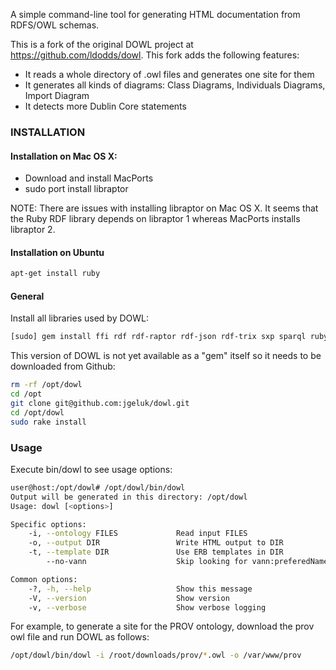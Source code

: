A simple command-line tool for generating HTML documentation from RDFS/OWL schemas.

This is a fork of the original DOWL project at https://github.com/ldodds/dowl.
This fork adds the following features:

  - It reads a whole directory of .owl files and generates one site for them
  - It generates all kinds of diagrams: Class Diagrams, Individuals Diagrams, Import Diagram
  - It detects more Dublin Core statements

### INSTALLATION

#### Installation on Mac OS X:

  - Download and install MacPorts
  - sudo port install libraptor

NOTE: There are issues with installing libraptor on Mac OS X. It seems that the Ruby RDF library depends on libraptor 1 whereas MacPorts installs libraptor 2.

#### Installation on Ubuntu

```bash
apt-get install ruby
```

#### General

Install all libraries used by DOWL:

```bash
[sudo] gem install ffi rdf rdf-raptor rdf-json rdf-trix sxp sparql ruby-graphviz
```

This version of DOWL is not yet available as a "gem" itself so it needs to be downloaded from Github:

```bash
rm -rf /opt/dowl
cd /opt
git clone git@github.com:jgeluk/dowl.git
cd /opt/dowl
sudo rake install
```

### Usage

Execute bin/dowl to see usage options:

```bash
user@host:/opt/dowl# /opt/dowl/bin/dowl 
Output will be generated in this directory: /opt/dowl
Usage: dowl [<options>]

Specific options:
    -i, --ontology FILES             Read input FILES
    -o, --output DIR                 Write HTML output to DIR
    -t, --template DIR               Use ERB templates in DIR
        --no-vann                    Skip looking for vann:preferedNamespacePrefix

Common options:
    -?, -h, --help                   Show this message
    -V, --version                    Show version
    -v, --verbose                    Show verbose logging
```

For example, to generate a site for the PROV ontology,
download the prov owl file and run DOWL as follows:

```bash
/opt/dowl/bin/dowl -i /root/downloads/prov/*.owl -o /var/www/prov
```


